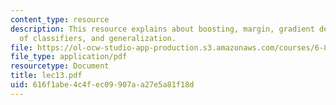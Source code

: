 ```yaml
---
content_type: resource
description: This resource explains about boosting, margin, gradient descent, complexity
  of classifiers, and generalization.
file: https://ol-ocw-studio-app-production.s3.amazonaws.com/courses/6-867-machine-learning-fall-2006/616f1abe4c4fec09907aa27e5a81f18d_lec13.pdf
file_type: application/pdf
resourcetype: Document
title: lec13.pdf
uid: 616f1abe-4c4f-ec09-907a-a27e5a81f18d
---
```

